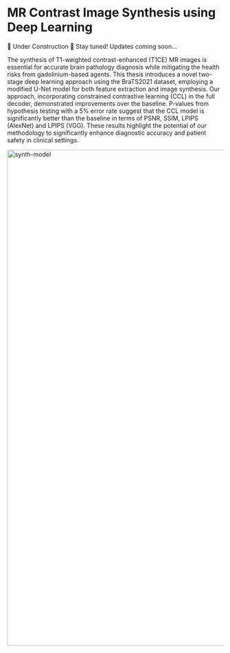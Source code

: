 # MR Contrast Image Synthesis using Deep Learning
🚧 Under Construction 🚧 Stay tuned! Updates coming soon...

The synthesis of T1-weighted contrast-enhanced (T1CE) MR images is essential for accurate brain pathology diagnosis while mitigating the health risks from gadolinium-based agents. This thesis introduces a novel two-stage deep learning approach using the BraTS2021 dataset, employing a modified U-Net model for both feature extraction and image synthesis. Our approach, incorporating constrained contrastive learning (CCL) in the full decoder, demonstrated improvements over the baseline. P-values from hypothesis testing with a 5% error rate suggest that the CCL model is significantly better than the baseline in terms of PSNR, SSIM, LPIPS (AlexNet) and LPIPS (VGG). These results highlight the potential of our methodology to significantly enhance diagnostic accuracy and patient safety in clinical settings. 

<img width="1153" alt="synth-model" src="https://github.com/parisimaa/MR-Synthesis/assets/54392924/f38983f4-b5a3-4da8-aa6e-0b29051590c6">
